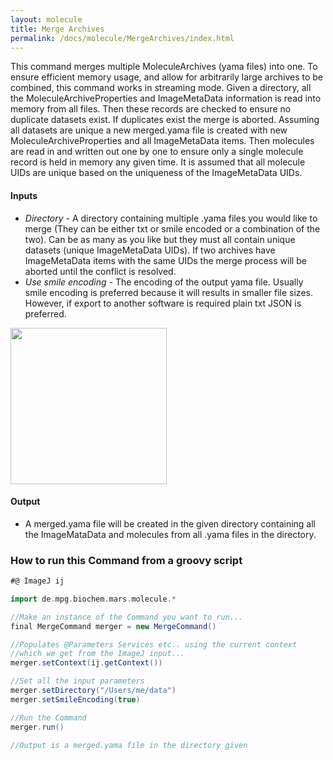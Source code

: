 ```yaml
---
layout: molecule
title: Merge Archives
permalink: /docs/molecule/MergeArchives/index.html
---
```

This command merges multiple MoleculeArchives (yama files) into one. To ensure efficient memory usage, and allow for arbitrarily large archives to be combined, this command works in streaming mode. Given a directory, all the MoleculeArchiveProperties and ImageMetaData information is read into memory from all files. Then these records are checked to ensure no duplicate datasets exist. If duplicates exist the merge is aborted. Assuming all datasets are unique a new merged.yama file is created with new MoleculeArchiveProperties and all ImageMetaData items. Then molecules are read in and written out one by one to ensure only a single molecule record is held in memory any given time. It is assumed that all molecule UIDs are unique based on the uniqueness of the ImageMetaData UIDs.

#### Inputs

* *Directory* - A directory containing multiple .yama files you would like to merge (They can be either txt or smile encoded or a combination of the two). Can be as many as you like but they must all contain unique datasets (unique ImageMetaData UIDs). If two archives have ImageMetaData items with the same UIDs the merge process will be aborted until the conflict is resolved.
* *Use smile encoding* - The encoding of the output yama file. Usually smile encoding is preferred because it will results in smaller file sizes. However, if export to another software is required plain txt JSON is preferred.

<img src='{{site.baseurl}}/docs/molecule/img/Merge_Archives.png' width='250' />

#### Output

* A merged.yama file will be created in the given directory containing all the ImageMataData and molecules from all .yama files in the directory.

### How to run this Command from a groovy script

```groovy
#@ ImageJ ij

import de.mpg.biochem.mars.molecule.*

//Make an instance of the Command you want to run...
final MergeCommand merger = new MergeCommand()

//Populates @Parameters Services etc.. using the current context
//which we get from the ImageJ input...
merger.setContext(ij.getContext())

//Set all the input parameters
merger.setDirectory("/Users/me/data")
merger.setSmileEncoding(true)

//Run the Command
merger.run()

//Output is a merged.yama file in the directory given
```
